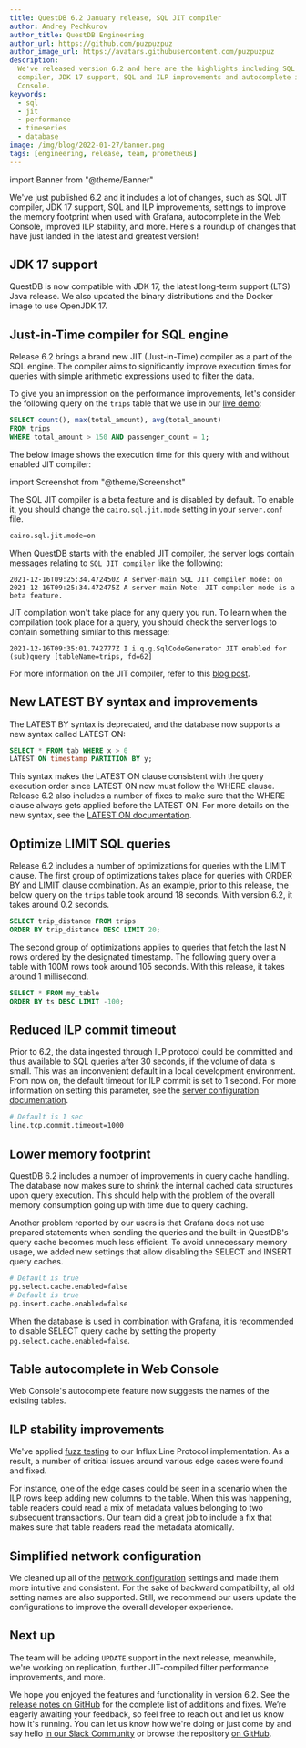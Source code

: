 ```yaml
---
title: QuestDB 6.2 January release, SQL JIT compiler
author: Andrey Pechkurov
author_title: QuestDB Engineering
author_url: https://github.com/puzpuzpuz
author_image_url: https://avatars.githubusercontent.com/puzpuzpuz
description:
  We've released version 6.2 and here are the highlights including SQL JIT
  compiler, JDK 17 support, SQL and ILP improvements and autocomplete in the Web
  Console.
keywords:
  - sql
  - jit
  - performance
  - timeseries
  - database
image: /img/blog/2022-01-27/banner.png
tags: [engineering, release, team, prometheus]
---
```


import Banner from "@theme/Banner"

<Banner
  alt="Latest features in QuestDB version 6.2 including SQL JIT compiler"
  height={360}
  src="/img/blog/2022-01-27/banner.png"
  width={650}
/>

We've just published 6.2 and it includes a lot of changes, such as SQL JIT
compiler, JDK 17 support, SQL and ILP improvements, settings to improve the
memory footprint when used with Grafana, autocomplete in the Web Console,
improved ILP stability, and more. Here's a roundup of changes that have just
landed in the latest and greatest version!

<!--truncate-->

## JDK 17 support

QuestDB is now compatible with JDK 17, the latest long-term support (LTS) Java
release. We also updated the binary distributions and the Docker image to use
OpenJDK 17.

## Just-in-Time compiler for SQL engine

Release 6.2 brings a brand new JIT (Just-in-Time) compiler as a part of the SQL
engine. The compiler aims to significantly improve execution times for queries
with simple arithmetic expressions used to filter the data.

To give you an impression on the performance improvements, let's consider the
following query on the `trips` table that we use in our
[live demo](https://demo.questdb.io/):

```sql
SELECT count(), max(total_amount), avg(total_amount)
FROM trips
WHERE total_amount > 150 AND passenger_count = 1;
```

The below image shows the execution time for this query with and without enabled
JIT compiler:

import Screenshot from "@theme/Screenshot"

<Screenshot
  alt="A diagram comparing query execution times with JIT enabled and disabled"
  height={598}
  src="/img/blog/2022-01-12/cold-v-hot-run-two.png"
  width={650}
/>

The SQL JIT compiler is a beta feature and is disabled by default. To enable it,
you should change the `cairo.sql.jit.mode` setting in your `server.conf` file.

```bash title="path/to/server.conf"
cairo.sql.jit.mode=on
```

When QuestDB starts with the enabled JIT compiler, the server logs contain
messages relating to `SQL JIT compiler` like the following:

```log
2021-12-16T09:25:34.472450Z A server-main SQL JIT compiler mode: on
2021-12-16T09:25:34.472475Z A server-main Note: JIT compiler mode is a beta feature.
```

JIT compilation won't take place for any query you run. To learn when the
compilation took place for a query, you should check the server logs to contain
something similar to this message:

```log
2021-12-16T09:35:01.742777Z I i.q.g.SqlCodeGenerator JIT enabled for (sub)query [tableName=trips, fd=62]
```

For more information on the JIT compiler, refer to this
[blog post](https://questdb.io/blog/2022/01/12/jit-sql-compiler).

## New LATEST BY syntax and improvements

The LATEST BY syntax is deprecated, and the database now supports a new syntax called LATEST ON:

```sql
SELECT * FROM tab WHERE x > 0
LATEST ON timestamp PARTITION BY y;
```

This syntax makes the LATEST ON clause consistent with the query execution order
since LATEST ON now must follow the WHERE clause. Release 6.2 also includes a
number of fixes to make sure that the WHERE clause always gets applied before the
LATEST ON. For more details on the new syntax, see the
[LATEST ON documentation](/docs/reference/sql/latest-on/).

## Optimize LIMIT SQL queries

Release 6.2 includes a number of optimizations for queries with the LIMIT
clause. The first group of optimizations takes place for queries with ORDER BY
and LIMIT clause combination. As an example, prior to this release, the below
query on the `trips` table took around 18 seconds. With version 6.2, it takes
around 0.2 seconds.

```sql
SELECT trip_distance FROM trips
ORDER BY trip_distance DESC LIMIT 20;
```

The second group of optimizations applies to queries that fetch the last N rows
ordered by the designated timestamp. The following query over a table with 100M
rows took around 105 seconds. With this release, it takes around 1 millisecond.

```sql
SELECT * FROM my_table
ORDER BY ts DESC LIMIT -100;
```

## Reduced ILP commit timeout

Prior to 6.2, the data ingested through ILP protocol could be committed and thus
available to SQL queries after 30 seconds, if the volume of data is small. This
was an inconvenient default in a local development environment. From now on, the
default timeout for ILP commit is set to 1 second. For more information on
setting this parameter, see the
[server configuration documentation](/docs/reference/configuration/).

```bash title="/path/to/server.conf"
# Default is 1 sec
line.tcp.commit.timeout=1000
```

## Lower memory footprint

QuestDB 6.2 includes a number of improvements in query cache handling. The
database now makes sure to shrink the internal cached data structures upon query
execution. This should help with the problem of the overall memory consumption
going up with time due to query caching.

Another problem reported by our users is that Grafana does not use prepared
statements when sending the queries and the built-in QuestDB's query cache
becomes much less efficient. To avoid unnecessary memory usage, we added new
settings that allow disabling the SELECT and INSERT query caches.

```bash title="/path/to/server.conf"
# Default is true
pg.select.cache.enabled=false
# Default is true
pg.insert.cache.enabled=false
```

When the database is used in combination with Grafana, it is recommended to
disable SELECT query cache by setting the property
`pg.select.cache.enabled=false`.

## Table autocomplete in Web Console

Web Console's autocomplete feature now suggests the names of the existing
tables.

<Screenshot
  alt="Query execution time benchmark"
  height={191}
  src="/img/blog/2022-01-27/table-autocomplete.png"
  width={650}
/>

## ILP stability improvements

We've applied [fuzz testing](https://en.wikipedia.org/wiki/Fuzzing) to our
Influx Line Protocol implementation. As a result, a number of critical issues
around various edge cases were found and fixed.

For instance, one of the edge cases could be seen in a scenario when the ILP
rows keep adding new columns to the table. When this was happening, table
readers could read a mix of metadata values belonging to two subsequent
transactions. Our team did a great job to include a fix that makes sure that
table readers read the metadata atomically.

## Simplified network configuration

We cleaned up all of the
[network configuration](/docs/operations/capacity-planning/#network-configuration)
settings and made them more intuitive and consistent. For the sake of backward
compatibility, all old setting names are also supported. Still, we recommend our
users update the configurations to improve the overall developer experience.

## Next up

The team will be adding `UPDATE` support in the next release, meanwhile, we're
working on replication, further JIT-compiled filter performance improvements,
and more.

We hope you enjoyed the features and functionality in version 6.2. See the
[release notes on GitHub](https://github.com/questdb/questdb/releases/tag/6.2)
for the complete list of additions and fixes. We’re eagerly awaiting your
feedback, so feel free to reach out and let us know how it's running. You can
let us know how we're doing or just come by and say hello
[in our Slack Community]({@slackUrl@}) or browse the repository
[on GitHub]({@githubUrl@}).
